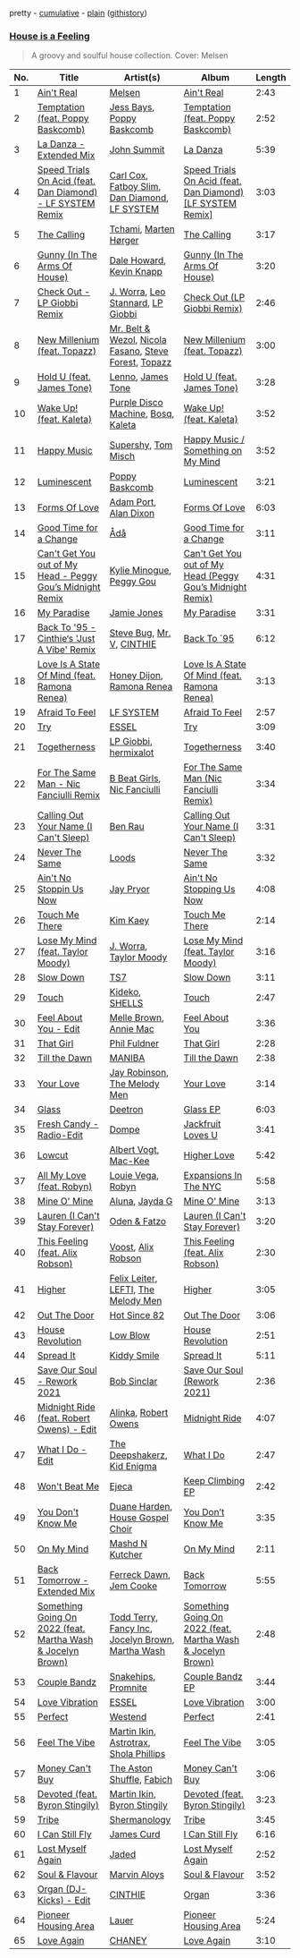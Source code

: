 pretty - [cumulative](/playlists/cumulative/House%20is%20a%20Feeling.md) - [plain](/playlists/plain/37i9dQZF1DWXDvpUgU6QYl) ([githistory](https://github.githistory.xyz/vitokorn/spotify-playlist-archive/blob/master/playlists/plain/37i9dQZF1DWXDvpUgU6QYl))

### [House is a Feeling](https://open.spotify.com/playlist/37i9dQZF1DWXDvpUgU6QYl)

> A groovy and soulful house collection. Cover: Melsen

| No. | Title | Artist(s) | Album | Length |
|---|---|---|---|---|
| 1 | [Ain't Real](https://open.spotify.com/track/3CvvX7TazgqHN4Ybnzdb5m) | [Melsen](https://open.spotify.com/artist/5ufgnLAMSgaHoil38TBPdO) | [Ain't Real](https://open.spotify.com/album/3DLYIo3TW7swkztoNjmoRs) | 2:43 |
| 2 | [Temptation (feat. Poppy Baskcomb)](https://open.spotify.com/track/3fvsxmytTns1ApIWBqfANZ) | [Jess Bays](https://open.spotify.com/artist/5xEJ7FQOtIUMLdnKyZrvPB), [Poppy Baskcomb](https://open.spotify.com/artist/4STmXOXUF3UieHU46NWLVt) | [Temptation (feat. Poppy Baskcomb)](https://open.spotify.com/album/30K7gYPhkqCeQJ25C0GvXE) | 2:52 |
| 3 | [La Danza - Extended Mix](https://open.spotify.com/track/2kq6IXx6doWendNFwa0rrl) | [John Summit](https://open.spotify.com/artist/7kNqXtgeIwFtelmRjWv205) | [La Danza](https://open.spotify.com/album/6veWaUKjv5fGyTMQoYKkgR) | 5:39 |
| 4 | [Speed Trials On Acid (feat. Dan Diamond) - LF SYSTEM Remix](https://open.spotify.com/track/22ex3jj1Iiym4nT1ikmnNE) | [Carl Cox](https://open.spotify.com/artist/19SmlbABtI4bXz864MLqOS), [Fatboy Slim](https://open.spotify.com/artist/4Y7tXHSEejGu1vQ9bwDdXW), [Dan Diamond](https://open.spotify.com/artist/2MXl3PpdGGUqQNgfboIImS), [LF SYSTEM](https://open.spotify.com/artist/0HxX6imltnNXJyQhu4nsiO) | [Speed Trials On Acid (feat. Dan Diamond) [LF SYSTEM Remix]](https://open.spotify.com/album/0n4uX4f6dVUlvd5at2wezx) | 3:03 |
| 5 | [The Calling](https://open.spotify.com/track/4ANmPUsA3LAvOSP8xen6Vt) | [Tchami](https://open.spotify.com/artist/1KpCi9BOfviCVhmpI4G2sY), [Marten Hørger](https://open.spotify.com/artist/0EdUwJSqkMmsH6Agg3G8Ls) | [The Calling](https://open.spotify.com/album/0Zq4pT3WEPhlGjaerScLLY) | 3:17 |
| 6 | [Gunny (In The Arms Of House)](https://open.spotify.com/track/3nitglQHOlSpNpSV3R0XLG) | [Dale Howard](https://open.spotify.com/artist/0SnbG2YfyykWmnsXwBXonJ), [Kevin Knapp](https://open.spotify.com/artist/1qhZdOpfyWk2RbhTCpbAkv) | [Gunny (In The Arms Of House)](https://open.spotify.com/album/06QFW6CKbjVBp8dg38iSRi) | 3:20 |
| 7 | [Check Out - LP Giobbi Remix](https://open.spotify.com/track/4zCXNYDjrxixWzFCOXo2c5) | [J. Worra](https://open.spotify.com/artist/4q0N3EI67tVnAeeaXbNQIj), [Leo Stannard](https://open.spotify.com/artist/37fzXndf2fxVrk7qarhyo0), [LP Giobbi](https://open.spotify.com/artist/3oKnyRhYWzNsTiss5n4Z1J) | [Check Out (LP Giobbi Remix)](https://open.spotify.com/album/2Odg2a0can24bnpTSDrcXD) | 2:46 |
| 8 | [New Millenium (feat. Topazz)](https://open.spotify.com/track/1eEPPA57q2V1EqHZ4O46mU) | [Mr. Belt & Wezol](https://open.spotify.com/artist/19VDJ9IKyBSUMDJxLsasP6), [Nicola Fasano](https://open.spotify.com/artist/0AJ9YvsEOnAqMB9Q15TfYQ), [Steve Forest](https://open.spotify.com/artist/0U6suWTdf1eQtxorBi2Chu), [Topazz](https://open.spotify.com/artist/46Ypf6yVzj7hnEwhoe6JOg) | [New Millenium (feat. Topazz)](https://open.spotify.com/album/4kW4lp8sqMrDAckcSsDDeG) | 3:00 |
| 9 | [Hold U (feat. James Tone)](https://open.spotify.com/track/77iqZEJZEMZLt07rtpAnUw) | [Lenno](https://open.spotify.com/artist/4IRw3ME1D0lYOyFyXAjDv7), [James Tone](https://open.spotify.com/artist/5s5zRZUXDZnNcqVdWlHDkC) | [Hold U (feat. James Tone)](https://open.spotify.com/album/2Ej6MtS04Rpyr66M3dnxiB) | 3:28 |
| 10 | [Wake Up! (feat. Kaleta)](https://open.spotify.com/track/167msRZW7cXIc6KYs0k2R1) | [Purple Disco Machine](https://open.spotify.com/artist/2WBJQGf1bT1kxuoqziH5g4), [Bosq](https://open.spotify.com/artist/2tpbLTmBZZcGvcCHX6uw1U), [Kaleta](https://open.spotify.com/artist/1nvtmWdce9bvVkKAZ5g46m) | [Wake Up! (feat. Kaleta)](https://open.spotify.com/album/4LrghOSegI6sFcPgaYwDrH) | 3:52 |
| 11 | [Happy Music](https://open.spotify.com/track/3rh495Z2rIRwD316blea4f) | [Supershy](https://open.spotify.com/artist/2hk94pAZS1iYSqoICeTyh1), [Tom Misch](https://open.spotify.com/artist/1uiEZYehlNivdK3iQyAbye) | [Happy Music / Something on My Mind](https://open.spotify.com/album/4D78IEl2Nl3ywiu254VOVn) | 3:52 |
| 12 | [Luminescent](https://open.spotify.com/track/1BdAL6sftDPtkbEX59MWcE) | [Poppy Baskcomb](https://open.spotify.com/artist/4STmXOXUF3UieHU46NWLVt) | [Luminescent](https://open.spotify.com/album/0xhSfxhz04TKE7hNRjrz5T) | 3:21 |
| 13 | [Forms Of Love](https://open.spotify.com/track/5YUyOSNj5gmRjZQ7yZ3JTA) | [Adam Port](https://open.spotify.com/artist/2loEsOijJ6XiGzWYFXMIRk), [Alan Dixon](https://open.spotify.com/artist/0yEnnivHzCPxaTfNbWjV7x) | [Forms Of Love](https://open.spotify.com/album/59xZYca7c3Rn0IhAzEqHUg) | 6:03 |
| 14 | [Good Time for a Change](https://open.spotify.com/track/5g9Eju2ukZXeXBEYWOlhs5) | [Ådå](https://open.spotify.com/artist/0Ll3Su2buPphrFk5OdPEvp) | [Good Time for a Change](https://open.spotify.com/album/7cPQd5gl8UJ4jHpyOaJmiB) | 3:11 |
| 15 | [Can't Get You out of My Head - Peggy Gou’s Midnight Remix](https://open.spotify.com/track/1Rnx52PUuhrLrj306hOZHb) | [Kylie Minogue](https://open.spotify.com/artist/4RVnAU35WRWra6OZ3CbbMA), [Peggy Gou](https://open.spotify.com/artist/2mLA48B366zkELXYx7hcDN) | [Can't Get You out of My Head (Peggy Gou’s Midnight Remix)](https://open.spotify.com/album/046ZhN1OxrBDq9KSUQTzm3) | 4:31 |
| 16 | [My Paradise](https://open.spotify.com/track/5erkBzi1uzfVzRotIEDevu) | [Jamie Jones](https://open.spotify.com/artist/4admDxmnri5Zco0xYrJ0ji) | [My Paradise](https://open.spotify.com/album/1dM4NGu8XRvlZx5CtXM8J2) | 3:31 |
| 17 | [Back To '95 - Cinthie‘s 'Just A Vibe' Remix](https://open.spotify.com/track/2jgJNLqGkqPyMj9QGJQLmt) | [Steve Bug](https://open.spotify.com/artist/4SoC2HfA0nGk3xCJ3hRG3J), [Mr. V](https://open.spotify.com/artist/659qXyHaiMTKxFjBMMDpo8), [CINTHIE](https://open.spotify.com/artist/764H8zG8sTf5FPHWHW5bvh) | [Back To ´95](https://open.spotify.com/album/2SE89angQGVK4Klr2HDNXW) | 6:12 |
| 18 | [Love Is A State Of Mind (feat. Ramona Renea)](https://open.spotify.com/track/7J6BpQrP9hCRc7TzN0XqY6) | [Honey Dijon](https://open.spotify.com/artist/0XfQBWgzisaS9ltDV9bXAS), [Ramona Renea](https://open.spotify.com/artist/4rgCSBhGOFMm7d8HJsA4j3) | [Love Is A State Of Mind (feat. Ramona Renea)](https://open.spotify.com/album/5fh3Zpnp4rJMlmkLZCOtta) | 3:13 |
| 19 | [Afraid To Feel](https://open.spotify.com/track/40SBS57su9xLiE1WqkXOVr) | [LF SYSTEM](https://open.spotify.com/artist/0HxX6imltnNXJyQhu4nsiO) | [Afraid To Feel](https://open.spotify.com/album/528LrHfHcB7PMAvyp8Obhp) | 2:57 |
| 20 | [Try](https://open.spotify.com/track/5hM4F7T6hEJUHdoVgukAiq) | [ESSEL](https://open.spotify.com/artist/2ucdZN7GyBGxIKHIzksnXc) | [Try](https://open.spotify.com/album/2NehevZaBmXT9108S5mMyM) | 3:09 |
| 21 | [Togetherness](https://open.spotify.com/track/4aXij4j5BNOKKNrxgA6wc6) | [LP Giobbi](https://open.spotify.com/artist/3oKnyRhYWzNsTiss5n4Z1J), [hermixalot](https://open.spotify.com/artist/6hdb3ZH5gpJxqFPdXRGmdC) | [Togetherness](https://open.spotify.com/album/6fh4UOwrr34e2yTDWnsA3f) | 3:40 |
| 22 | [For The Same Man - Nic Fanciulli Remix](https://open.spotify.com/track/5FxE7lQoBhfdW3h9P8qDdO) | [B Beat Girls](https://open.spotify.com/artist/5m6iVyo0EmmzDe7xxyp10a), [Nic Fanciulli](https://open.spotify.com/artist/7btR5VXutQv39SDEzcfXEk) | [For The Same Man (Nic Fanciulli Remix)](https://open.spotify.com/album/4zW1H6EF5S6bAY5bipHck4) | 3:34 |
| 23 | [Calling Out Your Name (I Can't Sleep)](https://open.spotify.com/track/6zFjilXmasxhO0woY1ZgBo) | [Ben Rau](https://open.spotify.com/artist/1TnMHkjDz4jm8H8QxnyAAC) | [Calling Out Your Name (I Can't Sleep)](https://open.spotify.com/album/4I56zzyUFllXY2KPf1ycO1) | 3:31 |
| 24 | [Never The Same](https://open.spotify.com/track/52V5wpCwxwzWgNZczk0xRB) | [Loods](https://open.spotify.com/artist/1uF7AFfGahplhiaHEy9NNl) | [Never The Same](https://open.spotify.com/album/3YFUnFp5vvJDmGuepYiTgj) | 3:32 |
| 25 | [Ain't No Stoppin Us Now](https://open.spotify.com/track/107W8c21mrB1oDCnqKEs3v) | [Jay Pryor](https://open.spotify.com/artist/1ZUpQr4VSnnP86WbaRRMpd) | [Ain't No Stopping Us Now](https://open.spotify.com/album/3qS3S3PPAaJflTW3jTdbzK) | 4:08 |
| 26 | [Touch Me There](https://open.spotify.com/track/1OLsfGCNLJp27TWft3GM9l) | [Kim Kaey](https://open.spotify.com/artist/29c2vtSHCC1QvGh29zEfpy) | [Touch Me There](https://open.spotify.com/album/7qYYvSv8yqaiVZ4qt3bKZn) | 2:14 |
| 27 | [Lose My Mind (feat. Taylor Moody)](https://open.spotify.com/track/4lYCwQD1GjKmk7MpKSd5d9) | [J. Worra](https://open.spotify.com/artist/4q0N3EI67tVnAeeaXbNQIj), [Taylor Moody](https://open.spotify.com/artist/5v3YOQbNImkHr0cj7biBWW) | [Lose My Mind (feat. Taylor Moody)](https://open.spotify.com/album/1HUEA3Mdj0BqPrQZ49zOTm) | 3:16 |
| 28 | [Slow Down](https://open.spotify.com/track/66HB3QjqHIl9VF4O7ojyEB) | [TS7](https://open.spotify.com/artist/4EV6hgVc6KD0SFOIJJLFki) | [Slow Down](https://open.spotify.com/album/3amvTG1sQqcGwCE1vOsDNg) | 3:11 |
| 29 | [Touch](https://open.spotify.com/track/397W12CqjA788iknS81yMB) | [Kideko](https://open.spotify.com/artist/0ZwQMCRqfyh1OGQkBh9Cnj), [SHELLS](https://open.spotify.com/artist/1ZwuShKjJItDJez0aDCsxN) | [Touch](https://open.spotify.com/album/2nS3OjhmMCgYYeZfWy6Bga) | 2:47 |
| 30 | [Feel About You - Edit](https://open.spotify.com/track/4OSS2eDxVmkG13O7MXPxul) | [Melle Brown](https://open.spotify.com/artist/0sD8M4PoVLNDJ82fi6oG5e), [Annie Mac](https://open.spotify.com/artist/41DZ1or3s4tphMQnLC5RNk) | [Feel About You](https://open.spotify.com/album/4ayRWDN5iFDDREGmIQMb6d) | 3:36 |
| 31 | [That Girl](https://open.spotify.com/track/4WbSbQyu0PXzlKZ9mVDRX8) | [Phil Fuldner](https://open.spotify.com/artist/1DKPQBaKEzmQzWG1GwJoXT) | [That Girl](https://open.spotify.com/album/1T1a1SNBCNLpA8mEhr2CvP) | 2:28 |
| 32 | [Till the Dawn](https://open.spotify.com/track/6ZHLjRdcEddfFPhEKU3CZq) | [MANIBA](https://open.spotify.com/artist/4XAXNc9B0uZ8iKANChhZIx) | [Till the Dawn](https://open.spotify.com/album/1Nh2wegHrZvWbuRmSsy3CD) | 2:38 |
| 33 | [Your Love](https://open.spotify.com/track/5ccNrAjwlxc3bJrmEjW18y) | [Jay Robinson](https://open.spotify.com/artist/1Jputnig8fuCuihen6n28Z), [The Melody Men](https://open.spotify.com/artist/6PSmjKj0zyXGZ4TXoq4dSG) | [Your Love](https://open.spotify.com/album/5bDzFjjRokPEc4C6u0uT4U) | 3:14 |
| 34 | [Glass](https://open.spotify.com/track/3YWp8LJGYmSqJSLGCYEI7D) | [Deetron](https://open.spotify.com/artist/0d4nL4lAEkHJIqLZSHBuav) | [Glass EP](https://open.spotify.com/album/7aPsFJFWNvRSD4IMCohtUy) | 6:03 |
| 35 | [Fresh Candy - Radio-Edit](https://open.spotify.com/track/5GZuFhqkC6KSc8Ran1GRLb) | [Dompe](https://open.spotify.com/artist/6izT1rIpURdkh4cjgsileU) | [Jackfruit Loves U](https://open.spotify.com/album/3fYlp3RlvMKk1KuSdukqPD) | 3:41 |
| 36 | [Lowcut](https://open.spotify.com/track/1twVQMXsjV9VhyhWgXDILE) | [Albert Vogt](https://open.spotify.com/artist/5tgYoM44sCZQI9pSG3utUI), [Mac-Kee](https://open.spotify.com/artist/70ZbCcTc1klXQJWlyYJOMS) | [Higher Love](https://open.spotify.com/album/6UKdIrv2bRp5HtnRf6hCYr) | 5:42 |
| 37 | [All My Love (feat. Robyn)](https://open.spotify.com/track/6EZAn1Xsd6x15qvEcGI1oE) | [Louie Vega](https://open.spotify.com/artist/5dncbrnveDMX9DgxcedeUg), [Robyn](https://open.spotify.com/artist/6UE7nl9mha6s8z0wFQFIZ2) | [Expansions In The NYC](https://open.spotify.com/album/1Y0PpDiBUW7cUkynsYAzZq) | 5:58 |
| 38 | [Mine O' Mine](https://open.spotify.com/track/5zyxYOyV7Bt4srefSOfJN8) | [Aluna](https://open.spotify.com/artist/5ITI6SEoUZMIXXkzCfr4oE), [Jayda G](https://open.spotify.com/artist/3NKVm2Jedcf6ibJr6pMUVx) | [Mine O' Mine](https://open.spotify.com/album/23NpTRdC0H3XJbRoVZ7ZHB) | 3:13 |
| 39 | [Lauren (I Can't Stay Forever)](https://open.spotify.com/track/33tYADyL2aZctrvR59K1bQ) | [Oden & Fatzo](https://open.spotify.com/artist/2YEnrpAWWaNRFumgde1lLH) | [Lauren (I Can't Stay Forever)](https://open.spotify.com/album/3L1NLn5rcrmV4uVqgaoTI7) | 3:20 |
| 40 | [This Feeling (feat. Alix Robson)](https://open.spotify.com/track/6cK0dIvpcL5c67YWaqAqEv) | [Voost](https://open.spotify.com/artist/2Xpq8bhn9z3zWo6WUsdvDO), [Alix Robson](https://open.spotify.com/artist/79GdQ9zaVZKtAIe5XSItbT) | [This Feeling (feat. Alix Robson)](https://open.spotify.com/album/0pa4lxpfV1julwpKxisYU5) | 2:30 |
| 41 | [Higher](https://open.spotify.com/track/6Foy9l2sUmvya0zZOe1wI6) | [Felix Leiter](https://open.spotify.com/artist/0NgdQNyMEbiVR0HBpzMptO), [LEFTI](https://open.spotify.com/artist/7o5gxy3lEGcP62TNIppa7w), [The Melody Men](https://open.spotify.com/artist/6PSmjKj0zyXGZ4TXoq4dSG) | [Higher](https://open.spotify.com/album/2wYgjt0QyzY05cN3Uy7Obv) | 3:05 |
| 42 | [Out The Door](https://open.spotify.com/track/1u00EMt2762l5buwd6uQAK) | [Hot Since 82](https://open.spotify.com/artist/1tRBmMtER4fGrzrt8O9VpS) | [Out The Door](https://open.spotify.com/album/4R53BlPojGyGmWd0UVIH9Y) | 3:06 |
| 43 | [House Revolution](https://open.spotify.com/track/42mGWESNQNACcO6Ihjk8qT) | [Low Blow](https://open.spotify.com/artist/4Jr5ULT8PKTOiBhTUZR9RQ) | [House Revolution](https://open.spotify.com/album/4rtwCMNRvlZeJcE295uZo0) | 2:51 |
| 44 | [Spread It](https://open.spotify.com/track/0fyGNLHZ7I575UpsA8So7c) | [Kiddy Smile](https://open.spotify.com/artist/4Y5crYhYaEQKOzikPPIZDx) | [Spread It](https://open.spotify.com/album/7r4G8VYnSiDkxsAakhTz2Y) | 5:11 |
| 45 | [Save Our Soul - Rework 2021](https://open.spotify.com/track/2sTEiEN6OTO9Xi7ZE2DFs0) | [Bob Sinclar](https://open.spotify.com/artist/5YFS41yoX0YuFY39fq21oN) | [Save Our Soul (Rework 2021)](https://open.spotify.com/album/6nhmbrMX50vf3l0AzOEaTx) | 2:36 |
| 46 | [Midnight Ride (feat. Robert Owens) - Edit](https://open.spotify.com/track/0jwxH5tgK1LNvFVR4ZVqjb) | [Alinka](https://open.spotify.com/artist/3qBqW8kIRZbPxbSgAyP7ls), [Robert Owens](https://open.spotify.com/artist/407nV5hO7mZap3UJdpTr4t) | [Midnight Ride](https://open.spotify.com/album/709wOwF53N1Z55OsZZJDAa) | 4:07 |
| 47 | [What I Do - Edit](https://open.spotify.com/track/6sUP8dXxyNMVPXm0t4yeNn) | [The Deepshakerz](https://open.spotify.com/artist/22xFYRBuSniRzAYugJFjvY), [Kid Enigma](https://open.spotify.com/artist/6xh20mDGCfR9jH2tYotdBE) | [What I Do](https://open.spotify.com/album/63XF3uRcqHDVmYkrxgfWvx) | 2:47 |
| 48 | [Won't Beat Me](https://open.spotify.com/track/5MQrExx5Xt8xin5jGpEdLc) | [Ejeca](https://open.spotify.com/artist/0tSC9Vot7WlR1MsLBqQ9HX) | [Keep Climbing EP](https://open.spotify.com/album/6nrV3TJNbYOvZ18qLib7WF) | 2:42 |
| 49 | [You Don't Know Me](https://open.spotify.com/track/6jLjRDCcNBlmckqvf9tfKL) | [Duane Harden](https://open.spotify.com/artist/6t8VAB5OTHKxi4p1I5aqn0), [House Gospel Choir](https://open.spotify.com/artist/1ilcpQQeF5mmvfO682aDgJ) | [You Don’t Know Me](https://open.spotify.com/album/6zt71NmGotoD66mAdswJII) | 3:35 |
| 50 | [On My Mind](https://open.spotify.com/track/1efNXameWDHwW1Bx0jgG0j) | [Mashd N Kutcher](https://open.spotify.com/artist/0G5lZVxoMwoY8oV6zR8E7k) | [On My Mind](https://open.spotify.com/album/3hKR8rhN4plMOZFHXo4N3f) | 2:11 |
| 51 | [Back Tomorrow - Extended Mix](https://open.spotify.com/track/1kXTAsPAd5R8ynSVD6qRDd) | [Ferreck Dawn](https://open.spotify.com/artist/3cnAJv9gydgm52KFIsdvO8), [Jem Cooke](https://open.spotify.com/artist/0AkL5tzM3UsDlWak9E0OwH) | [Back Tomorrow](https://open.spotify.com/album/1UOQt2dEoHhoJTinUxvFaI) | 5:55 |
| 52 | [Something Going On 2022 (feat. Martha Wash & Jocelyn Brown)](https://open.spotify.com/track/5bExqqlQbWM7LWeOK1ZzCR) | [Todd Terry](https://open.spotify.com/artist/3dE92yGWcrboP1kC5SWyqu), [Fancy Inc](https://open.spotify.com/artist/4Eoddnw0pOewmCHQYofuwh), [Jocelyn Brown](https://open.spotify.com/artist/2ga5ADaBpljQ3YrCh99ZMq), [Martha Wash](https://open.spotify.com/artist/7htVGwGw3uAa7Axft4MTnx) | [Something Going On 2022 (feat. Martha Wash & Jocelyn Brown)](https://open.spotify.com/album/7Lqi1L3oTGhnHlwDhVgZmh) | 2:48 |
| 53 | [Couple Bandz](https://open.spotify.com/track/6aVk0HYYYJKcIDeh16kOvk) | [Snakehips](https://open.spotify.com/artist/2FwJwEswyIUAljqgjNSHgP), [Promnite](https://open.spotify.com/artist/5nhrH1JLtBXqhhliwceEI5) | [Couple Bandz EP](https://open.spotify.com/album/3ZNys1mUDFjv5lHpyNDYik) | 3:44 |
| 54 | [Love Vibration](https://open.spotify.com/track/5B2Fil0dJNfob1W8gpL5E4) | [ESSEL](https://open.spotify.com/artist/2ucdZN7GyBGxIKHIzksnXc) | [Love Vibration](https://open.spotify.com/album/5xsbnw9g4cmcfKOe2UuJdL) | 3:00 |
| 55 | [Perfect](https://open.spotify.com/track/2I8xBxd5peNvfQF7XhfoOV) | [Westend](https://open.spotify.com/artist/4epc3Bd0DOBA0kDywkRAsu) | [Perfect](https://open.spotify.com/album/2WxxeepcQgfaoXp7eO9YGS) | 2:41 |
| 56 | [Feel The Vibe](https://open.spotify.com/track/12RAnp0xkdW22UGfgejElE) | [Martin Ikin](https://open.spotify.com/artist/7DhdJhd6DrxeJlUajwttd1), [Astrotrax](https://open.spotify.com/artist/0a2I09UQdWzcaUNwdjSjuc), [Shola Phillips](https://open.spotify.com/artist/28sPI1wCY2agHaLPz2Y5O3) | [Feel The Vibe](https://open.spotify.com/album/4jsHIqSscZmgLYIet5ikbm) | 3:05 |
| 57 | [Money Can't Buy](https://open.spotify.com/track/17JX2K2JGzVBX4ApkfRoHk) | [The Aston Shuffle](https://open.spotify.com/artist/4Jv9I6DAbcjDa8HGFAjv94), [Fabich](https://open.spotify.com/artist/1mwP5J1kB8clYx0SoNL0uh) | [Money Can't Buy](https://open.spotify.com/album/0VRoFqpqEyEUyL5XNXvWdZ) | 3:06 |
| 58 | [Devoted (feat. Byron Stingily)](https://open.spotify.com/track/6f6BSEmjqw43GVwTrArNgU) | [Martin Ikin](https://open.spotify.com/artist/7DhdJhd6DrxeJlUajwttd1), [Byron Stingily](https://open.spotify.com/artist/3EoFVszwsvsw0Cr7b4ncaD) | [Devoted (feat. Byron Stingily)](https://open.spotify.com/album/29PMM8dX5U81KHvVWnxYnr) | 3:23 |
| 59 | [Tribe](https://open.spotify.com/track/47BXQXlud1OcAxXixZJEnr) | [Shermanology](https://open.spotify.com/artist/4Siyzg8kWayQfPQsPSl6JI) | [Tribe](https://open.spotify.com/album/7EOSGSYomWoIKFfrSqeshh) | 3:45 |
| 60 | [I Can Still Fly](https://open.spotify.com/track/06QVgBw4YniTUvk1bcdoBk) | [James Curd](https://open.spotify.com/artist/2PwiPk4hJp1MX6zH2YJmIL) | [I Can Still Fly](https://open.spotify.com/album/4I6j48ltz36PcqB001xZsd) | 6:16 |
| 61 | [Lost Myself Again](https://open.spotify.com/track/1uRkLJG9sdMFIB8Hb18uGx) | [Jaded](https://open.spotify.com/artist/6tCJN1fQNdFCEaOa8Da9Wf) | [Lost Myself Again](https://open.spotify.com/album/1h5Xisd09gC9H641NaRwaY) | 2:52 |
| 62 | [Soul & Flavour](https://open.spotify.com/track/6k19FYu008ZPoZmLs3nd25) | [Marvin Aloys](https://open.spotify.com/artist/3CCJPt2Y7WxjlW8tswCu2q) | [Soul & Flavour](https://open.spotify.com/album/0jEw3o9qgsxPXL5db0vvKz) | 3:52 |
| 63 | [Organ (DJ-Kicks) - Edit](https://open.spotify.com/track/0NPDoArWeGDBcGzO5m7g4t) | [CINTHIE](https://open.spotify.com/artist/764H8zG8sTf5FPHWHW5bvh) | [Organ](https://open.spotify.com/album/3r9Q20TK6MIkM3CbsaFPIy) | 3:36 |
| 64 | [Pioneer Housing Area](https://open.spotify.com/track/0JducI21bTS9MDBp7Npgmd) | [Lauer](https://open.spotify.com/artist/36rey1TxHa81Az8CqZpsJ4) | [Pioneer Housing Area](https://open.spotify.com/album/5udRE9rfAd9VE5XKdumJDP) | 5:24 |
| 65 | [Love Again](https://open.spotify.com/track/6WarP4oMloYg0Z8H8IHeDq) | [CHANEY](https://open.spotify.com/artist/2dUjApyXX9UqIsFGzoHyhX) | [Love Again](https://open.spotify.com/album/0m7I09FiI0eYNT87TUazHg) | 3:10 |